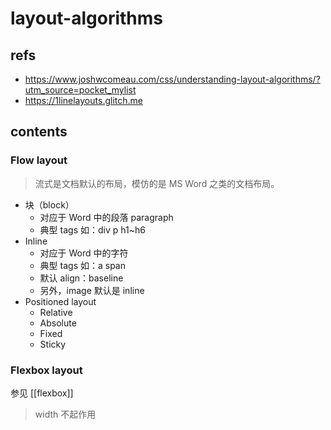 # layout-algorithms

## refs

- <https://www.joshwcomeau.com/css/understanding-layout-algorithms/?utm_source=pocket_mylist>
- <https://1linelayouts.glitch.me>

## contents

### Flow layout

> 流式是文档默认的布局，模仿的是 MS Word 之类的文档布局。

- 块（block）
  - 对应于 Word 中的段落 paragraph
  - 典型 tags 如：div p h1~h6
- Inline
  - 对应于 Word 中的字符
  - 典型 tags 如：a span
  - 默认 align：baseline
  - 另外，image 默认是 inline
- Positioned layout
  - Relative
  - Absolute
  - Fixed
  - Sticky

### Flexbox layout

参见 [[flexbox]]
> width 不起作用
